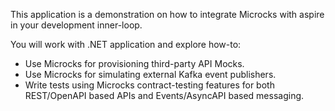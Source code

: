 This application is a demonstration on how to integrate Microcks with aspire in your development inner-loop. 

You will work with .NET application and explore how-to:
- Use Microcks for provisioning third-party API Mocks.
- Use Microcks for simulating external Kafka event publishers.
- Write tests using Microcks contract-testing features for both REST/OpenAPI based APIs and Events/AsyncAPI based messaging.